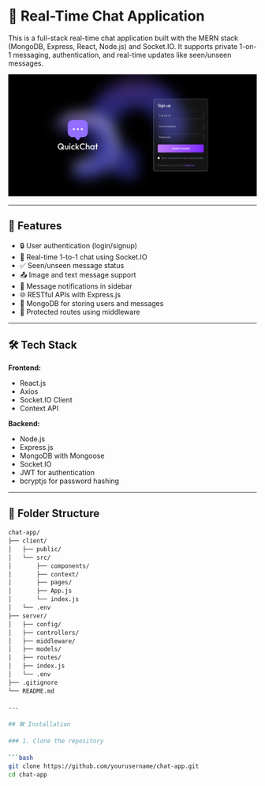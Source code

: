 # 💬 Real-Time Chat Application

This is a full-stack real-time chat application built with the MERN stack (MongoDB, Express, React, Node.js) and Socket.IO. It supports private 1-on-1 messaging, authentication, and real-time updates like seen/unseen messages.

![Home Page](./client/public/homepage.png)

---

## 🚀 Features

- 🔒 User authentication (login/signup)
- 💬 Real-time 1-to-1 chat using Socket.IO
- ✅ Seen/unseen message status
- 📤 Image and text message support
- 🔔 Message notifications in sidebar
- 🌐 RESTful APIs with Express.js
- 🧠 MongoDB for storing users and messages
- 🔧 Protected routes using middleware

---

## 🛠 Tech Stack

**Frontend:**  
- React.js  
- Axios  
- Socket.IO Client  
- Context API

**Backend:**  
- Node.js  
- Express.js  
- MongoDB with Mongoose  
- Socket.IO  
- JWT for authentication  
- bcryptjs for password hashing  

---

## 📁 Folder Structure

```bash
chat-app/
├── client/
│   ├── public/
│   └── src/
│       ├── components/
│       ├── context/
│       ├── pages/
│       ├── App.js
│       └── index.js
│   └── .env
├── server/
│   ├── config/
│   ├── controllers/
│   ├── middleware/
│   ├── models/
│   ├── routes/
│   ├── index.js
│   └── .env
├── .gitignore
└── README.md

---

## 🛠️ Installation

### 1. Clone the repository

```bash
git clone https://github.com/yourusername/chat-app.git
cd chat-app
